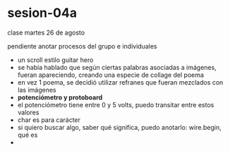 # sesion-04a

clase martes 26 de agosto

pendiente anotar procesos del grupo e individuales

- un scroll estilo guitar hero
- se había hablado que según ciertas palabras asociadas a imágenes, fueran apareciendo, creando una especie de collage del poema
- en vez 1 poema, se decidió utilizar refranes que fueran mezclados con las imágenes
- **potenciómetro y protoboard**
- el potenciómetro tiene entre 0 y 5 volts, puedo transitar entre estos valores
- char es para carácter
- si quiero buscar algo, saber qué significa, puedo anotarlo: wire.begin, qué es
-
